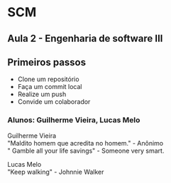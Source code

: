 # SCM

## Aula 2 - Engenharia de software III
## Primeiros passos
-  Clone um repositório
-  Faça um commit local
-  Realize um push
-  Convide um colaborador

### Alunos: Guilherme Vieira, Lucas Melo

Guilherme Vieira\
"Maldito homem que acredita no homem." - Anônimo\
" Gamble all your life savings" - Someone very smart.

Lucas Melo\
"Keep walking" - Johnnie Walker
